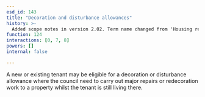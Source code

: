 ```yaml
---
esd_id: 143
title: "Decoration and disturbance allowances"
history: >-
  Added scope notes in version 2.02. Term name changed from 'Housing repairs - decoration and disturbance allowances' to 'Housing - repairs - decoration and disturbance allowances' in version 3.00. Name changed to 'Decoration and disturbance allowance' in verison 4.00.
function: 124
interactions: [0, 7, 8]
powers: []
internal: false

---
```


A new or existing tenant may be eligible for a decoration or disturbance allowance where the council need to carry out major repairs or redecoration work to a property whilst the tenant is still living there.

